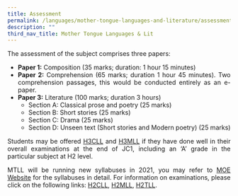 ```yaml
---
title: Assessment
permalink: /languages/mother-tongue-languages-and-literature/assessment/
description: ""
third_nav_title: Mother Tongue Languages & Lit
---
```


<div align=justify>
<p>
The assessment of the subject comprises three papers:
<ul>
	<li><strong>Paper 1:</strong> Composition (35 marks; duration: 1 hour 15 minutes)</li>
	<li><strong>Paper 2:</strong> Comprehension (65 marks; duration 1 hour 45 minutes). Two 
comprehension passages, this would be conducted entirely as an e-paper.</li>
	<li><strong>Paper 3:</strong> Literature (100 marks; duration 3 hours)
		<ul>
			<li>Section A: Classical prose and poetry (25 marks)</li>
			<li>Section B: Short stories (25 marks)</li>
			<li>Section C: Drama (25 marks)</li>
			<li>Section D: Unseen text (Short stories and Modern poetry) (25 marks)</li></ul></ul>

<p>
Students may be offered <a href="https://www.seab.gov.sg/docs/default-source/national-examinations/syllabus/alevel/2022syllabus/9901_y22_sy.pdf">H3CLL</a> and <a href="https://www.seab.gov.sg/docs/default-source/national-examinations/syllabus/alevel/2022syllabus/9921_y22_sy.pdf">H3MLL</a> if they have done well in their overall examinations at the end of JC1, including an ‘A’ grade in the particular subject at H2 level.</p>

<p>
MTLL will be running new syllabuses in 2021, you may refer to <a href="https://www.moe.gov.sg/post-secondary/a-level-curriculum-and-subject-syllabuses">MOE Website</a> for the syllabuses in detail. For information on examinations, please click on the following links: <a href="https://www.seab.gov.sg/docs/default-source/national-examinations/syllabus/alevel/2022syllabus/9572_y22_sy.pdf">H2CLL</a>, <a href="https://www.seab.gov.sg/docs/default-source/national-examinations/syllabus/alevel/2022syllabus/9576_y22_sy.pdf">H2MLL</a>, <a href="https://www.seab.gov.sg/docs/default-source/national-examinations/syllabus/alevel/2022syllabus/9577_y22_sy.pdf">H2TLL</a>.</p>
